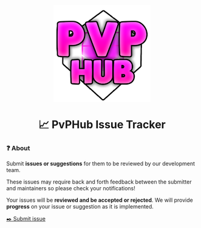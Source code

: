 <p align="center">

<img align="center" src="./img/pvphub_fullsize.png" width="256px" />

</p>

<h1 align="center">📈 PvPHub Issue Tracker</h1>

### ❓ About

Submit **issues or suggestions** for them to be reviewed by our development team.

These issues may require back and forth feedback between the submitter and maintainers so please check your notifications!

Your issues will be **reviewed and be accepted or rejected**. We will provide **progress** on your issue or suggestion as it is implemented.

<a href="https://github.com/PvPHubLLC/Issue-Tracker/issues/new">✒️ Submit issue</a>
